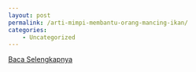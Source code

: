 ```yaml
---
layout: post
permalink: /arti-mimpi-membantu-orang-mancing-ikan/
categories:
    - Uncategorized
---
```


[Baca Selengkapnya](/07)